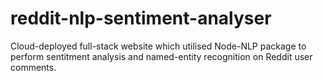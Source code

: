 # reddit-nlp-sentiment-analyser
Cloud-deployed full-stack website which utilised Node-NLP package to perform sentitment analysis and named-entity recognition on Reddit user comments.

